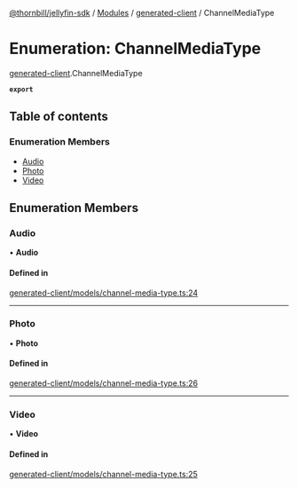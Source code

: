 [@thornbill/jellyfin-sdk](../README.md) / [Modules](../modules.md) / [generated-client](../modules/generated_client.md) / ChannelMediaType

# Enumeration: ChannelMediaType

[generated-client](../modules/generated_client.md).ChannelMediaType

**`export`**

## Table of contents

### Enumeration Members

- [Audio](generated_client.ChannelMediaType.md#audio)
- [Photo](generated_client.ChannelMediaType.md#photo)
- [Video](generated_client.ChannelMediaType.md#video)

## Enumeration Members

### Audio

• **Audio**

#### Defined in

[generated-client/models/channel-media-type.ts:24](https://github.com/jellyfin/jellyfin-sdk-typescript/blob/fa599ae/src/generated-client/models/channel-media-type.ts#L24)

___

### Photo

• **Photo**

#### Defined in

[generated-client/models/channel-media-type.ts:26](https://github.com/jellyfin/jellyfin-sdk-typescript/blob/fa599ae/src/generated-client/models/channel-media-type.ts#L26)

___

### Video

• **Video**

#### Defined in

[generated-client/models/channel-media-type.ts:25](https://github.com/jellyfin/jellyfin-sdk-typescript/blob/fa599ae/src/generated-client/models/channel-media-type.ts#L25)
